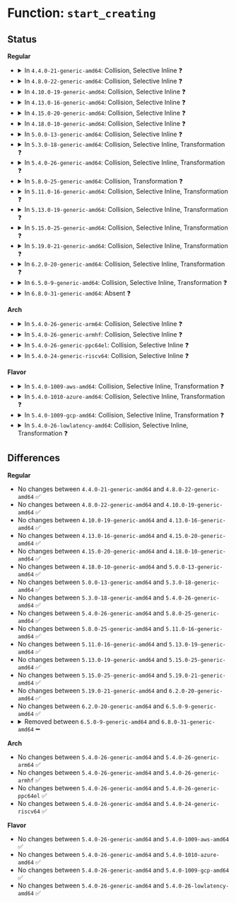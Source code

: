 # Function: <code>start_creating</code>

## Status
<b>Regular</b>
<ul>
<li>
<details>
<summary>In <code>4.4.0-21-generic-amd64</code>: Collision, Selective Inline ❓</summary>

```c
struct dentry * start_creating(const char * name, struct dentry * parent)
```

```json
{
  "name": "start_creating",
  "collision_type": "Static-Static Collision",
  "inline_type": "Selective",
  "funcs": [
    {
      "addr": 18446744071582110720,
      "name": "start_creating",
      "external": false,
      "loc": "fs/debugfs/inode.c:245",
      "file": "fs/debugfs/inode.c",
      "inline": "not declared, inlined",
      "caller_inline": [],
      "caller_func": [
        "fs/debugfs/inode.c:debugfs_create_automount",
        "fs/debugfs/inode.c:debugfs_create_symlink",
        "fs/debugfs/inode.c:debugfs_create_dir",
        "fs/debugfs/inode.c:debugfs_create_file"
      ]
    },
    {
      "addr": 18446744071582117616,
      "name": "start_creating",
      "external": false,
      "loc": "fs/tracefs/inode.c:317",
      "file": "fs/tracefs/inode.c",
      "inline": "not declared, inlined",
      "caller_inline": [],
      "caller_func": [
        "fs/tracefs/inode.c:__create_dir",
        "fs/tracefs/inode.c:tracefs_create_file"
      ]
    }
  ],
  "symbols": [
    {
      "addr": 18446744071582110720,
      "name": "start_creating",
      "section": ".text",
      "bind": "STB_LOCAL",
      "size": 249
    },
    {
      "addr": 18446744071582117616,
      "name": "start_creating",
      "section": ".text",
      "bind": "STB_LOCAL",
      "size": 234
    }
  ]
}
```
</details>
</li>
<li>
<details>
<summary>In <code>4.8.0-22-generic-amd64</code>: Collision, Selective Inline ❓</summary>

```c
struct dentry * start_creating(const char * name, struct dentry * parent)
```

```json
{
  "name": "start_creating",
  "collision_type": "Static-Static Collision",
  "inline_type": "Selective",
  "funcs": [
    {
      "addr": 18446744071582326656,
      "name": "start_creating",
      "external": false,
      "loc": "fs/debugfs/inode.c:251",
      "file": "fs/debugfs/inode.c",
      "inline": "not declared, inlined",
      "caller_inline": [],
      "caller_func": [
        "fs/debugfs/inode.c:debugfs_create_symlink",
        "fs/debugfs/inode.c:debugfs_create_automount",
        "fs/debugfs/inode.c:debugfs_create_dir",
        "fs/debugfs/inode.c:__debugfs_create_file"
      ]
    },
    {
      "addr": 18446744071582336016,
      "name": "start_creating",
      "external": false,
      "loc": "fs/tracefs/inode.c:317",
      "file": "fs/tracefs/inode.c",
      "inline": "not declared, inlined",
      "caller_inline": [],
      "caller_func": [
        "fs/tracefs/inode.c:__create_dir",
        "fs/tracefs/inode.c:tracefs_create_file"
      ]
    }
  ],
  "symbols": [
    {
      "addr": 18446744071582326656,
      "name": "start_creating",
      "section": ".text",
      "bind": "STB_LOCAL",
      "size": 275
    },
    {
      "addr": 18446744071582336016,
      "name": "start_creating",
      "section": ".text",
      "bind": "STB_LOCAL",
      "size": 242
    }
  ]
}
```
</details>
</li>
<li>
<details>
<summary>In <code>4.10.0-19-generic-amd64</code>: Collision, Selective Inline ❓</summary>

```c
struct dentry * start_creating(const char * name, struct dentry * parent)
```

```json
{
  "name": "start_creating",
  "collision_type": "Static-Static Collision",
  "inline_type": "Selective",
  "funcs": [
    {
      "addr": 18446744071582417456,
      "name": "start_creating",
      "external": false,
      "loc": "fs/debugfs/inode.c:251",
      "file": "fs/debugfs/inode.c",
      "inline": "not declared, inlined",
      "caller_inline": [],
      "caller_func": [
        "fs/debugfs/inode.c:debugfs_create_symlink",
        "fs/debugfs/inode.c:debugfs_create_automount",
        "fs/debugfs/inode.c:debugfs_create_dir",
        "fs/debugfs/inode.c:__debugfs_create_file"
      ]
    },
    {
      "addr": 18446744071582426832,
      "name": "start_creating",
      "external": false,
      "loc": "fs/tracefs/inode.c:317",
      "file": "fs/tracefs/inode.c",
      "inline": "not declared, inlined",
      "caller_inline": [],
      "caller_func": [
        "fs/tracefs/inode.c:__create_dir",
        "fs/tracefs/inode.c:tracefs_create_file"
      ]
    }
  ],
  "symbols": [
    {
      "addr": 18446744071582417456,
      "name": "start_creating",
      "section": ".text",
      "bind": "STB_LOCAL",
      "size": 275
    },
    {
      "addr": 18446744071582426832,
      "name": "start_creating",
      "section": ".text",
      "bind": "STB_LOCAL",
      "size": 242
    }
  ]
}
```
</details>
</li>
<li>
<details>
<summary>In <code>4.13.0-16-generic-amd64</code>: Collision, Selective Inline ❓</summary>

```c
struct dentry * start_creating(const char * name, struct dentry * parent)
```

```json
{
  "name": "start_creating",
  "collision_type": "Static-Static Collision",
  "inline_type": "Selective",
  "funcs": [
    {
      "addr": 18446744071582500912,
      "name": "start_creating",
      "external": false,
      "loc": "fs/debugfs/inode.c:285",
      "file": "fs/debugfs/inode.c",
      "inline": "not declared, inlined",
      "caller_inline": [],
      "caller_func": [
        "fs/debugfs/inode.c:debugfs_create_symlink",
        "fs/debugfs/inode.c:debugfs_create_automount",
        "fs/debugfs/inode.c:debugfs_create_dir",
        "fs/debugfs/inode.c:__debugfs_create_file"
      ]
    },
    {
      "addr": 18446744071582510704,
      "name": "start_creating",
      "external": false,
      "loc": "fs/tracefs/inode.c:315",
      "file": "fs/tracefs/inode.c",
      "inline": "not declared, inlined",
      "caller_inline": [],
      "caller_func": [
        "fs/tracefs/inode.c:__create_dir",
        "fs/tracefs/inode.c:tracefs_create_file"
      ]
    }
  ],
  "symbols": [
    {
      "addr": 18446744071582500912,
      "name": "start_creating",
      "section": ".text",
      "bind": "STB_LOCAL",
      "size": 264
    },
    {
      "addr": 18446744071582510704,
      "name": "start_creating",
      "section": ".text",
      "bind": "STB_LOCAL",
      "size": 242
    }
  ]
}
```
</details>
</li>
<li>
<details>
<summary>In <code>4.15.0-20-generic-amd64</code>: Collision, Selective Inline ❓</summary>

```c
struct dentry * start_creating(const char * name, struct dentry * parent)
```

```json
{
  "name": "start_creating",
  "collision_type": "Static-Static Collision",
  "inline_type": "Selective",
  "funcs": [
    {
      "addr": 18446744071582652160,
      "name": "start_creating",
      "external": false,
      "loc": "fs/debugfs/inode.c:287",
      "file": "fs/debugfs/inode.c",
      "inline": "not declared, inlined",
      "caller_inline": [],
      "caller_func": [
        "fs/debugfs/inode.c:debugfs_create_symlink",
        "fs/debugfs/inode.c:debugfs_create_automount",
        "fs/debugfs/inode.c:debugfs_create_dir",
        "fs/debugfs/inode.c:__debugfs_create_file"
      ]
    },
    {
      "addr": 18446744071582662320,
      "name": "start_creating",
      "external": false,
      "loc": "fs/tracefs/inode.c:315",
      "file": "fs/tracefs/inode.c",
      "inline": "not declared, inlined",
      "caller_inline": [],
      "caller_func": [
        "fs/tracefs/inode.c:__create_dir",
        "fs/tracefs/inode.c:tracefs_create_file"
      ]
    }
  ],
  "symbols": [
    {
      "addr": 18446744071582652160,
      "name": "start_creating",
      "section": ".text",
      "bind": "STB_LOCAL",
      "size": 264
    },
    {
      "addr": 18446744071582662320,
      "name": "start_creating",
      "section": ".text",
      "bind": "STB_LOCAL",
      "size": 242
    }
  ]
}
```
</details>
</li>
<li>
<details>
<summary>In <code>4.18.0-10-generic-amd64</code>: Collision, Selective Inline ❓</summary>

```c
struct dentry * start_creating(const char * name, struct dentry * parent)
```

```json
{
  "name": "start_creating",
  "collision_type": "Static-Static Collision",
  "inline_type": "Selective",
  "funcs": [
    {
      "addr": 18446744071582845856,
      "name": "start_creating",
      "external": false,
      "loc": "fs/debugfs/inode.c:309",
      "file": "fs/debugfs/inode.c",
      "inline": "not declared, inlined",
      "caller_inline": [],
      "caller_func": [
        "fs/debugfs/inode.c:debugfs_create_symlink",
        "fs/debugfs/inode.c:debugfs_create_automount",
        "fs/debugfs/inode.c:debugfs_create_dir",
        "fs/debugfs/inode.c:__debugfs_create_file"
      ]
    },
    {
      "addr": 18446744071582855824,
      "name": "start_creating",
      "external": false,
      "loc": "fs/tracefs/inode.c:315",
      "file": "fs/tracefs/inode.c",
      "inline": "not declared, inlined",
      "caller_inline": [],
      "caller_func": [
        "fs/tracefs/inode.c:__create_dir",
        "fs/tracefs/inode.c:tracefs_create_file"
      ]
    }
  ],
  "symbols": [
    {
      "addr": 18446744071582845856,
      "name": "start_creating",
      "section": ".text",
      "bind": "STB_LOCAL",
      "size": 256
    },
    {
      "addr": 18446744071582855824,
      "name": "start_creating",
      "section": ".text",
      "bind": "STB_LOCAL",
      "size": 244
    }
  ]
}
```
</details>
</li>
<li>
<details>
<summary>In <code>5.0.0-13-generic-amd64</code>: Collision, Selective Inline ❓</summary>

```c
struct dentry * start_creating(const char * name, struct dentry * parent)
```

```json
{
  "name": "start_creating",
  "collision_type": "Static-Static Collision",
  "inline_type": "Selective",
  "funcs": [
    {
      "addr": 18446744071582954256,
      "name": "start_creating",
      "external": false,
      "loc": "fs/debugfs/inode.c:309",
      "file": "fs/debugfs/inode.c",
      "inline": "not declared, inlined",
      "caller_inline": [],
      "caller_func": [
        "fs/debugfs/inode.c:debugfs_create_symlink",
        "fs/debugfs/inode.c:debugfs_create_automount",
        "fs/debugfs/inode.c:debugfs_create_dir",
        "fs/debugfs/inode.c:__debugfs_create_file"
      ]
    },
    {
      "addr": 18446744071582964320,
      "name": "start_creating",
      "external": false,
      "loc": "fs/tracefs/inode.c:315",
      "file": "fs/tracefs/inode.c",
      "inline": "not declared, inlined",
      "caller_inline": [],
      "caller_func": [
        "fs/tracefs/inode.c:__create_dir",
        "fs/tracefs/inode.c:tracefs_create_file"
      ]
    }
  ],
  "symbols": [
    {
      "addr": 18446744071582954256,
      "name": "start_creating",
      "section": ".text",
      "bind": "STB_LOCAL",
      "size": 256
    },
    {
      "addr": 18446744071582964320,
      "name": "start_creating",
      "section": ".text",
      "bind": "STB_LOCAL",
      "size": 244
    }
  ]
}
```
</details>
</li>
<li>
<details>
<summary>In <code>5.3.0-18-generic-amd64</code>: Collision, Selective Inline, Transformation ❓</summary>

```c
struct dentry * start_creating(const char * name, struct dentry * parent)
```

```json
{
  "name": "start_creating",
  "collision_type": "Static-Static Collision",
  "inline_type": "Selective",
  "funcs": [
    {
      "addr": 0,
      "name": "start_creating",
      "external": false,
      "loc": "fs/debugfs/inode.c:311",
      "file": "fs/debugfs/inode.c",
      "inline": "seen, unknown",
      "caller_inline": [],
      "caller_func": [
        "fs/debugfs/inode.c:debugfs_create_symlink",
        "fs/debugfs/inode.c:debugfs_create_automount",
        "fs/debugfs/inode.c:debugfs_create_dir",
        "fs/debugfs/inode.c:__debugfs_create_file"
      ]
    },
    {
      "addr": 18446744071583145104,
      "name": "start_creating",
      "external": false,
      "loc": "fs/tracefs/inode.c:311",
      "file": "fs/tracefs/inode.c",
      "inline": "not declared, inlined",
      "caller_inline": [],
      "caller_func": [
        "fs/tracefs/inode.c:__create_dir",
        "fs/tracefs/inode.c:tracefs_create_file"
      ]
    }
  ],
  "symbols": [
    {
      "addr": 18446744071583134208,
      "name": "start_creating",
      "section": ".text",
      "bind": "STB_LOCAL",
      "size": 251
    },
    {
      "addr": 18446744071583137595,
      "name": "start_creating.cold",
      "section": ".text",
      "bind": "STB_LOCAL",
      "size": 90
    },
    {
      "addr": 18446744071583145104,
      "name": "start_creating",
      "section": ".text",
      "bind": "STB_LOCAL",
      "size": 243
    }
  ]
}
```
</details>
</li>
<li>
<details>
<summary>In <code>5.4.0-26-generic-amd64</code>: Collision, Selective Inline, Transformation ❓</summary>

```c
struct dentry * start_creating(const char * name, struct dentry * parent)
```

```json
{
  "name": "start_creating",
  "collision_type": "Static-Static Collision",
  "inline_type": "Selective",
  "funcs": [
    {
      "addr": 0,
      "name": "start_creating",
      "external": false,
      "loc": "fs/debugfs/inode.c:313",
      "file": "fs/debugfs/inode.c",
      "inline": "seen, unknown",
      "caller_inline": [],
      "caller_func": [
        "fs/debugfs/inode.c:debugfs_create_symlink",
        "fs/debugfs/inode.c:debugfs_create_automount",
        "fs/debugfs/inode.c:debugfs_create_dir",
        "fs/debugfs/inode.c:__debugfs_create_file"
      ]
    },
    {
      "addr": 18446744071583251168,
      "name": "start_creating",
      "external": false,
      "loc": "fs/tracefs/inode.c:312",
      "file": "fs/tracefs/inode.c",
      "inline": "not declared, inlined",
      "caller_inline": [],
      "caller_func": [
        "fs/tracefs/inode.c:__create_dir",
        "fs/tracefs/inode.c:tracefs_create_file"
      ]
    }
  ],
  "symbols": [
    {
      "addr": 18446744071583240384,
      "name": "start_creating",
      "section": ".text",
      "bind": "STB_LOCAL",
      "size": 251
    },
    {
      "addr": 18446744071583243771,
      "name": "start_creating.cold",
      "section": ".text",
      "bind": "STB_LOCAL",
      "size": 90
    },
    {
      "addr": 18446744071583251168,
      "name": "start_creating",
      "section": ".text",
      "bind": "STB_LOCAL",
      "size": 243
    }
  ]
}
```
</details>
</li>
<li>
<details>
<summary>In <code>5.8.0-25-generic-amd64</code>: Collision, Transformation ❓</summary>

```c
struct dentry * start_creating(const char * name, struct dentry * parent)
```

```json
{
  "name": "start_creating",
  "collision_type": "Static-Static Collision",
  "inline_type": "No",
  "funcs": [
    {
      "addr": 0,
      "name": "start_creating",
      "external": false,
      "loc": "fs/debugfs/inode.c:309",
      "file": "fs/debugfs/inode.c",
      "inline": "seen, unknown",
      "caller_inline": [],
      "caller_func": [
        "fs/debugfs/inode.c:debugfs_create_symlink",
        "fs/debugfs/inode.c:debugfs_create_automount",
        "fs/debugfs/inode.c:debugfs_create_dir",
        "fs/debugfs/inode.c:__debugfs_create_file"
      ]
    },
    {
      "addr": 18446744071583577696,
      "name": "start_creating",
      "external": false,
      "loc": "fs/tracefs/inode.c:312",
      "file": "fs/tracefs/inode.c",
      "inline": "seen, unknown",
      "caller_inline": [],
      "caller_func": [
        "fs/tracefs/inode.c:__create_dir",
        "fs/tracefs/inode.c:tracefs_create_file"
      ]
    }
  ],
  "symbols": [
    {
      "addr": 18446744071583567552,
      "name": "start_creating",
      "section": ".text",
      "bind": "STB_LOCAL",
      "size": 274
    },
    {
      "addr": 18446744071583570479,
      "name": "start_creating.cold",
      "section": ".text",
      "bind": "STB_LOCAL",
      "size": 94
    },
    {
      "addr": 18446744071583577696,
      "name": "start_creating",
      "section": ".text",
      "bind": "STB_LOCAL",
      "size": 266
    }
  ]
}
```
</details>
</li>
<li>
<details>
<summary>In <code>5.11.0-16-generic-amd64</code>: Collision, Selective Inline, Transformation ❓</summary>

```c
struct dentry * start_creating(const char * name, struct dentry * parent)
```

```json
{
  "name": "start_creating",
  "collision_type": "Static-Static Collision",
  "inline_type": "Selective",
  "funcs": [
    {
      "addr": 18446744071583689854,
      "name": "start_creating",
      "external": false,
      "loc": "fs/debugfs/inode.c:313",
      "file": "fs/debugfs/inode.c",
      "inline": "not declared, inlined",
      "caller_inline": [
        "fs/debugfs/inode.c:debugfs_create_symlink",
        "fs/debugfs/inode.c:debugfs_create_automount",
        "fs/debugfs/inode.c:debugfs_create_dir",
        "fs/debugfs/inode.c:__debugfs_create_file"
      ],
      "caller_func": [
        "fs/debugfs/inode.c:debugfs_create_symlink",
        "fs/debugfs/inode.c:debugfs_create_automount",
        "fs/debugfs/inode.c:debugfs_create_dir",
        "fs/debugfs/inode.c:__debugfs_create_file"
      ]
    },
    {
      "addr": 18446744071583698128,
      "name": "start_creating",
      "external": false,
      "loc": "fs/tracefs/inode.c:312",
      "file": "fs/tracefs/inode.c",
      "inline": "seen, unknown",
      "caller_inline": [],
      "caller_func": [
        "fs/tracefs/inode.c:__create_dir",
        "fs/tracefs/inode.c:tracefs_create_file"
      ]
    }
  ],
  "symbols": [
    {
      "addr": 18446744071583688272,
      "name": "start_creating.part.0",
      "section": ".text",
      "bind": "STB_LOCAL",
      "size": 274
    },
    {
      "addr": 18446744071591360490,
      "name": "start_creating.part.0.cold",
      "section": ".text",
      "bind": "STB_LOCAL",
      "size": 94
    },
    {
      "addr": 18446744071583698128,
      "name": "start_creating",
      "section": ".text",
      "bind": "STB_LOCAL",
      "size": 266
    }
  ]
}
```
</details>
</li>
<li>
<details>
<summary>In <code>5.13.0-19-generic-amd64</code>: Collision, Selective Inline, Transformation ❓</summary>

```c
struct dentry * start_creating(const char * name, struct dentry * parent)
```

```json
{
  "name": "start_creating",
  "collision_type": "Static-Static Collision",
  "inline_type": "Selective",
  "funcs": [
    {
      "addr": 18446744071583714398,
      "name": "start_creating",
      "external": false,
      "loc": "fs/debugfs/inode.c:317",
      "file": "fs/debugfs/inode.c",
      "inline": "not declared, inlined",
      "caller_inline": [
        "fs/debugfs/inode.c:debugfs_create_symlink",
        "fs/debugfs/inode.c:debugfs_create_automount",
        "fs/debugfs/inode.c:debugfs_create_dir",
        "fs/debugfs/inode.c:__debugfs_create_file"
      ],
      "caller_func": [
        "fs/debugfs/inode.c:debugfs_create_symlink",
        "fs/debugfs/inode.c:debugfs_create_automount",
        "fs/debugfs/inode.c:debugfs_create_dir",
        "fs/debugfs/inode.c:__debugfs_create_file"
      ]
    },
    {
      "addr": 18446744071583723008,
      "name": "start_creating",
      "external": false,
      "loc": "fs/tracefs/inode.c:314",
      "file": "fs/tracefs/inode.c",
      "inline": "seen, unknown",
      "caller_inline": [],
      "caller_func": [
        "fs/tracefs/inode.c:__create_dir",
        "fs/tracefs/inode.c:tracefs_create_file"
      ]
    }
  ],
  "symbols": [
    {
      "addr": 18446744071583712800,
      "name": "start_creating.part.0",
      "section": ".text",
      "bind": "STB_LOCAL",
      "size": 269
    },
    {
      "addr": 18446744071591303315,
      "name": "start_creating.part.0.cold",
      "section": ".text",
      "bind": "STB_LOCAL",
      "size": 94
    },
    {
      "addr": 18446744071583723008,
      "name": "start_creating",
      "section": ".text",
      "bind": "STB_LOCAL",
      "size": 265
    }
  ]
}
```
</details>
</li>
<li>
<details>
<summary>In <code>5.15.0-25-generic-amd64</code>: Collision, Selective Inline, Transformation ❓</summary>

```c
struct dentry * start_creating(const char * name, struct dentry * parent)
```

```json
{
  "name": "start_creating",
  "collision_type": "Static-Static Collision",
  "inline_type": "Selective",
  "funcs": [
    {
      "addr": 18446744071584075056,
      "name": "start_creating",
      "external": false,
      "loc": "fs/debugfs/inode.c:317",
      "file": "fs/debugfs/inode.c",
      "inline": "not declared, inlined",
      "caller_inline": [
        "fs/debugfs/inode.c:debugfs_create_symlink",
        "fs/debugfs/inode.c:debugfs_create_automount",
        "fs/debugfs/inode.c:debugfs_create_dir",
        "fs/debugfs/inode.c:__debugfs_create_file"
      ],
      "caller_func": [
        "fs/debugfs/inode.c:debugfs_create_symlink",
        "fs/debugfs/inode.c:debugfs_create_automount",
        "fs/debugfs/inode.c:debugfs_create_dir",
        "fs/debugfs/inode.c:__debugfs_create_file"
      ]
    },
    {
      "addr": 18446744071584083808,
      "name": "start_creating",
      "external": false,
      "loc": "fs/tracefs/inode.c:387",
      "file": "fs/tracefs/inode.c",
      "inline": "seen, unknown",
      "caller_inline": [],
      "caller_func": [
        "fs/tracefs/inode.c:__create_dir",
        "fs/tracefs/inode.c:tracefs_create_file"
      ]
    }
  ],
  "symbols": [
    {
      "addr": 18446744071584073376,
      "name": "start_creating.part.0",
      "section": ".text",
      "bind": "STB_LOCAL",
      "size": 269
    },
    {
      "addr": 18446744071592289365,
      "name": "start_creating.part.0.cold",
      "section": ".text",
      "bind": "STB_LOCAL",
      "size": 94
    },
    {
      "addr": 18446744071584083808,
      "name": "start_creating",
      "section": ".text",
      "bind": "STB_LOCAL",
      "size": 265
    }
  ]
}
```
</details>
</li>
<li>
<details>
<summary>In <code>5.19.0-21-generic-amd64</code>: Collision, Selective Inline, Transformation ❓</summary>

```c
struct dentry * start_creating(const char * name, struct dentry * parent)
```

```json
{
  "name": "start_creating",
  "collision_type": "Static-Static Collision",
  "inline_type": "Selective",
  "funcs": [
    {
      "addr": 18446744071584666975,
      "name": "start_creating",
      "external": false,
      "loc": "fs/debugfs/inode.c:317",
      "file": "fs/debugfs/inode.c",
      "inline": "not declared, inlined",
      "caller_inline": [
        "fs/debugfs/inode.c:debugfs_create_symlink",
        "fs/debugfs/inode.c:debugfs_create_automount",
        "fs/debugfs/inode.c:debugfs_create_dir",
        "fs/debugfs/inode.c:__debugfs_create_file"
      ],
      "caller_func": [
        "fs/debugfs/inode.c:debugfs_create_symlink",
        "fs/debugfs/inode.c:debugfs_create_automount",
        "fs/debugfs/inode.c:debugfs_create_dir",
        "fs/debugfs/inode.c:__debugfs_create_file"
      ]
    },
    {
      "addr": 18446744071584677728,
      "name": "start_creating",
      "external": false,
      "loc": "fs/tracefs/inode.c:387",
      "file": "fs/tracefs/inode.c",
      "inline": "seen, unknown",
      "caller_inline": [],
      "caller_func": [
        "fs/tracefs/inode.c:__create_dir",
        "fs/tracefs/inode.c:tracefs_create_file"
      ]
    }
  ],
  "symbols": [
    {
      "addr": 18446744071584665024,
      "name": "start_creating.part.0",
      "section": ".text",
      "bind": "STB_LOCAL",
      "size": 306
    },
    {
      "addr": 18446744071594071451,
      "name": "start_creating.part.0.cold",
      "section": ".text",
      "bind": "STB_LOCAL",
      "size": 93
    },
    {
      "addr": 18446744071584677728,
      "name": "start_creating",
      "section": ".text",
      "bind": "STB_LOCAL",
      "size": 301
    }
  ]
}
```
</details>
</li>
<li>
<details>
<summary>In <code>6.2.0-20-generic-amd64</code>: Collision, Selective Inline, Transformation ❓</summary>

```c
struct dentry * start_creating(const char * name, struct dentry * parent)
```

```json
{
  "name": "start_creating",
  "collision_type": "Static-Static Collision",
  "inline_type": "Selective",
  "funcs": [
    {
      "addr": 18446744071585350591,
      "name": "start_creating",
      "external": false,
      "loc": "fs/debugfs/inode.c:340",
      "file": "fs/debugfs/inode.c",
      "inline": "not declared, inlined",
      "caller_inline": [
        "fs/debugfs/inode.c:debugfs_create_symlink",
        "fs/debugfs/inode.c:debugfs_create_automount",
        "fs/debugfs/inode.c:debugfs_create_dir",
        "fs/debugfs/inode.c:__debugfs_create_file"
      ],
      "caller_func": [
        "fs/debugfs/inode.c:debugfs_create_symlink",
        "fs/debugfs/inode.c:debugfs_create_automount",
        "fs/debugfs/inode.c:debugfs_create_dir",
        "fs/debugfs/inode.c:__debugfs_create_file"
      ]
    },
    {
      "addr": 18446744071585362688,
      "name": "start_creating",
      "external": false,
      "loc": "fs/tracefs/inode.c:402",
      "file": "fs/tracefs/inode.c",
      "inline": "seen, unknown",
      "caller_inline": [],
      "caller_func": [
        "fs/tracefs/inode.c:__create_dir",
        "fs/tracefs/inode.c:tracefs_create_file"
      ]
    }
  ],
  "symbols": [
    {
      "addr": 18446744071585347408,
      "name": "start_creating.part.0",
      "section": ".text",
      "bind": "STB_LOCAL",
      "size": 415
    },
    {
      "addr": 18446744071585362688,
      "name": "start_creating",
      "section": ".text",
      "bind": "STB_LOCAL",
      "size": 301
    }
  ]
}
```
</details>
</li>
<li>
<details>
<summary>In <code>6.5.0-9-generic-amd64</code>: Collision, Selective Inline, Transformation ❓</summary>

```c
struct dentry * start_creating(const char * name, struct dentry * parent)
```

```json
{
  "name": "start_creating",
  "collision_type": "Static-Static Collision",
  "inline_type": "Selective",
  "funcs": [
    {
      "addr": 18446744071585580751,
      "name": "start_creating",
      "external": false,
      "loc": "fs/debugfs/inode.c:340",
      "file": "fs/debugfs/inode.c",
      "inline": "not declared, inlined",
      "caller_inline": [
        "fs/debugfs/inode.c:debugfs_create_symlink",
        "fs/debugfs/inode.c:debugfs_create_automount",
        "fs/debugfs/inode.c:debugfs_create_dir",
        "fs/debugfs/inode.c:__debugfs_create_file"
      ],
      "caller_func": [
        "fs/debugfs/inode.c:debugfs_create_symlink",
        "fs/debugfs/inode.c:debugfs_create_automount",
        "fs/debugfs/inode.c:debugfs_create_dir",
        "fs/debugfs/inode.c:__debugfs_create_file"
      ]
    },
    {
      "addr": 18446744071585593184,
      "name": "start_creating",
      "external": false,
      "loc": "fs/tracefs/inode.c:402",
      "file": "fs/tracefs/inode.c",
      "inline": "not declared, inlined",
      "caller_inline": [],
      "caller_func": [
        "fs/tracefs/inode.c:__create_dir",
        "fs/tracefs/inode.c:tracefs_create_file"
      ]
    }
  ],
  "symbols": [
    {
      "addr": 18446744071585577552,
      "name": "start_creating.part.0",
      "section": ".text",
      "bind": "STB_LOCAL",
      "size": 415
    },
    {
      "addr": 18446744071585593184,
      "name": "start_creating",
      "section": ".text",
      "bind": "STB_LOCAL",
      "size": 301
    }
  ]
}
```
</details>
</li>
<li>
<details>
<summary>In <code>6.8.0-31-generic-amd64</code>: Absent ❓</summary>

```json
{
  "name": "start_creating",
  "collision_type": "Unique Static",
  "inline_type": "Selective",
  "funcs": [
    {
      "addr": 18446744071585818703,
      "name": "start_creating",
      "external": false,
      "loc": "fs/debugfs/inode.c:347",
      "file": "fs/debugfs/inode.c",
      "inline": "not declared, inlined",
      "caller_inline": [
        "fs/debugfs/inode.c:debugfs_create_symlink",
        "fs/debugfs/inode.c:debugfs_create_automount",
        "fs/debugfs/inode.c:debugfs_create_dir",
        "fs/debugfs/inode.c:__debugfs_create_file"
      ],
      "caller_func": [
        "fs/debugfs/inode.c:debugfs_create_symlink",
        "fs/debugfs/inode.c:debugfs_create_automount",
        "fs/debugfs/inode.c:debugfs_create_dir",
        "fs/debugfs/inode.c:__debugfs_create_file"
      ]
    }
  ],
  "symbols": [
    {
      "addr": 18446744071585816064,
      "name": "start_creating.part.0",
      "section": ".text",
      "bind": "STB_LOCAL",
      "size": 415
    }
  ]
}
```
</details>
</li>
</ul>
<b>Arch</b>
<ul>
<li>
<details>
<summary>In <code>5.4.0-26-generic-arm64</code>: Collision, Selective Inline ❓</summary>

```c
struct dentry * start_creating(const char * name, struct dentry * parent)
```

```json
{
  "name": "start_creating",
  "collision_type": "Static-Static Collision",
  "inline_type": "Selective",
  "funcs": [
    {
      "addr": 18446603336494964008,
      "name": "start_creating",
      "external": false,
      "loc": "fs/debugfs/inode.c:313",
      "file": "fs/debugfs/inode.c",
      "inline": "seen, unknown",
      "caller_inline": [],
      "caller_func": [
        "fs/debugfs/inode.c:debugfs_create_symlink",
        "fs/debugfs/inode.c:debugfs_create_automount",
        "fs/debugfs/inode.c:debugfs_create_dir",
        "fs/debugfs/inode.c:__debugfs_create_file"
      ]
    },
    {
      "addr": 18446603336494978400,
      "name": "start_creating",
      "external": false,
      "loc": "fs/tracefs/inode.c:312",
      "file": "fs/tracefs/inode.c",
      "inline": "not declared, inlined",
      "caller_inline": [],
      "caller_func": [
        "fs/tracefs/inode.c:__create_dir",
        "fs/tracefs/inode.c:tracefs_create_file"
      ]
    }
  ],
  "symbols": [
    {
      "addr": 18446603336494964008,
      "name": "start_creating",
      "section": ".text",
      "bind": "STB_LOCAL",
      "size": 344
    },
    {
      "addr": 18446603336494978400,
      "name": "start_creating",
      "section": ".text",
      "bind": "STB_LOCAL",
      "size": 272
    }
  ]
}
```
</details>
</li>
<li>
<details>
<summary>In <code>5.4.0-26-generic-armhf</code>: Collision, Selective Inline ❓</summary>

```c
struct dentry * start_creating(const char * name, struct dentry * parent)
```

```json
{
  "name": "start_creating",
  "collision_type": "Static-Static Collision",
  "inline_type": "Selective",
  "funcs": [
    {
      "addr": 3228371632,
      "name": "start_creating",
      "external": false,
      "loc": "fs/debugfs/inode.c:313",
      "file": "fs/debugfs/inode.c",
      "inline": "seen, unknown",
      "caller_inline": [],
      "caller_func": [
        "fs/debugfs/inode.c:debugfs_create_symlink",
        "fs/debugfs/inode.c:debugfs_create_automount",
        "fs/debugfs/inode.c:debugfs_create_dir",
        "fs/debugfs/inode.c:__debugfs_create_file"
      ]
    },
    {
      "addr": 3228384324,
      "name": "start_creating",
      "external": false,
      "loc": "fs/tracefs/inode.c:312",
      "file": "fs/tracefs/inode.c",
      "inline": "not declared, inlined",
      "caller_inline": [],
      "caller_func": [
        "fs/tracefs/inode.c:__create_dir",
        "fs/tracefs/inode.c:tracefs_create_file"
      ]
    }
  ],
  "symbols": [
    {
      "addr": 3228371632,
      "name": "start_creating",
      "section": ".text",
      "bind": "STB_LOCAL",
      "size": 332
    },
    {
      "addr": 3228384324,
      "name": "start_creating",
      "section": ".text",
      "bind": "STB_LOCAL",
      "size": 224
    }
  ]
}
```
</details>
</li>
<li>
<details>
<summary>In <code>5.4.0-26-generic-ppc64el</code>: Collision, Selective Inline ❓</summary>

```c
struct dentry * start_creating(const char * name, struct dentry * parent)
```

```json
{
  "name": "start_creating",
  "collision_type": "Static-Static Collision",
  "inline_type": "Selective",
  "funcs": [
    {
      "addr": 13835058055288842208,
      "name": "start_creating",
      "external": false,
      "loc": "fs/debugfs/inode.c:313",
      "file": "fs/debugfs/inode.c",
      "inline": "seen, unknown",
      "caller_inline": [],
      "caller_func": [
        "fs/debugfs/inode.c:debugfs_create_symlink",
        "fs/debugfs/inode.c:debugfs_create_automount",
        "fs/debugfs/inode.c:debugfs_create_dir",
        "fs/debugfs/inode.c:__debugfs_create_file"
      ]
    },
    {
      "addr": 13835058055288859056,
      "name": "start_creating",
      "external": false,
      "loc": "fs/tracefs/inode.c:312",
      "file": "fs/tracefs/inode.c",
      "inline": "not declared, inlined",
      "caller_inline": [],
      "caller_func": [
        "fs/tracefs/inode.c:__create_dir",
        "fs/tracefs/inode.c:tracefs_create_file"
      ]
    }
  ],
  "symbols": [
    {
      "addr": 13835058055288842208,
      "name": "start_creating",
      "section": ".text",
      "bind": "STB_LOCAL",
      "size": 520
    },
    {
      "addr": 13835058055288859056,
      "name": "start_creating",
      "section": ".text",
      "bind": "STB_LOCAL",
      "size": 348
    }
  ]
}
```
</details>
</li>
<li>
<details>
<summary>In <code>5.4.0-24-generic-riscv64</code>: Collision, Selective Inline ❓</summary>

```c
struct dentry * start_creating(const char * name, struct dentry * parent)
```

```json
{
  "name": "start_creating",
  "collision_type": "Static-Static Collision",
  "inline_type": "Selective",
  "funcs": [
    {
      "addr": 18446743936274265308,
      "name": "start_creating",
      "external": false,
      "loc": "fs/debugfs/inode.c:313",
      "file": "fs/debugfs/inode.c",
      "inline": "seen, unknown",
      "caller_inline": [],
      "caller_func": [
        "fs/debugfs/inode.c:debugfs_create_symlink",
        "fs/debugfs/inode.c:debugfs_create_automount",
        "fs/debugfs/inode.c:debugfs_create_dir",
        "fs/debugfs/inode.c:__debugfs_create_file"
      ]
    },
    {
      "addr": 18446743936274278602,
      "name": "start_creating",
      "external": false,
      "loc": "fs/tracefs/inode.c:312",
      "file": "fs/tracefs/inode.c",
      "inline": "not declared, inlined",
      "caller_inline": [],
      "caller_func": [
        "fs/tracefs/inode.c:__create_dir",
        "fs/tracefs/inode.c:tracefs_create_file"
      ]
    }
  ],
  "symbols": [
    {
      "addr": 18446743936274265308,
      "name": "start_creating",
      "section": ".text",
      "bind": "STB_LOCAL",
      "size": 346
    },
    {
      "addr": 18446743936274278602,
      "name": "start_creating",
      "section": ".text",
      "bind": "STB_LOCAL",
      "size": 250
    }
  ]
}
```
</details>
</li>
</ul>
<b>Flavor</b>
<ul>
<li>
<details>
<summary>In <code>5.4.0-1009-aws-amd64</code>: Collision, Selective Inline, Transformation ❓</summary>

```c
struct dentry * start_creating(const char * name, struct dentry * parent)
```

```json
{
  "name": "start_creating",
  "collision_type": "Static-Static Collision",
  "inline_type": "Selective",
  "funcs": [
    {
      "addr": 0,
      "name": "start_creating",
      "external": false,
      "loc": "fs/debugfs/inode.c:313",
      "file": "fs/debugfs/inode.c",
      "inline": "seen, unknown",
      "caller_inline": [],
      "caller_func": [
        "fs/debugfs/inode.c:debugfs_create_symlink",
        "fs/debugfs/inode.c:debugfs_create_automount",
        "fs/debugfs/inode.c:debugfs_create_dir",
        "fs/debugfs/inode.c:__debugfs_create_file"
      ]
    },
    {
      "addr": 18446744071583219904,
      "name": "start_creating",
      "external": false,
      "loc": "fs/tracefs/inode.c:312",
      "file": "fs/tracefs/inode.c",
      "inline": "not declared, inlined",
      "caller_inline": [],
      "caller_func": [
        "fs/tracefs/inode.c:__create_dir",
        "fs/tracefs/inode.c:tracefs_create_file"
      ]
    }
  ],
  "symbols": [
    {
      "addr": 18446744071583209120,
      "name": "start_creating",
      "section": ".text",
      "bind": "STB_LOCAL",
      "size": 251
    },
    {
      "addr": 18446744071583212507,
      "name": "start_creating.cold",
      "section": ".text",
      "bind": "STB_LOCAL",
      "size": 90
    },
    {
      "addr": 18446744071583219904,
      "name": "start_creating",
      "section": ".text",
      "bind": "STB_LOCAL",
      "size": 243
    }
  ]
}
```
</details>
</li>
<li>
<details>
<summary>In <code>5.4.0-1010-azure-amd64</code>: Collision, Selective Inline, Transformation ❓</summary>

```c
struct dentry * start_creating(const char * name, struct dentry * parent)
```

```json
{
  "name": "start_creating",
  "collision_type": "Static-Static Collision",
  "inline_type": "Selective",
  "funcs": [
    {
      "addr": 0,
      "name": "start_creating",
      "external": false,
      "loc": "fs/debugfs/inode.c:313",
      "file": "fs/debugfs/inode.c",
      "inline": "seen, unknown",
      "caller_inline": [],
      "caller_func": [
        "fs/debugfs/inode.c:debugfs_create_symlink",
        "fs/debugfs/inode.c:debugfs_create_automount",
        "fs/debugfs/inode.c:debugfs_create_dir",
        "fs/debugfs/inode.c:__debugfs_create_file"
      ]
    },
    {
      "addr": 18446744071583157056,
      "name": "start_creating",
      "external": false,
      "loc": "fs/tracefs/inode.c:312",
      "file": "fs/tracefs/inode.c",
      "inline": "not declared, inlined",
      "caller_inline": [],
      "caller_func": [
        "fs/tracefs/inode.c:__create_dir",
        "fs/tracefs/inode.c:tracefs_create_file"
      ]
    }
  ],
  "symbols": [
    {
      "addr": 18446744071583146272,
      "name": "start_creating",
      "section": ".text",
      "bind": "STB_LOCAL",
      "size": 251
    },
    {
      "addr": 18446744071583149659,
      "name": "start_creating.cold",
      "section": ".text",
      "bind": "STB_LOCAL",
      "size": 90
    },
    {
      "addr": 18446744071583157056,
      "name": "start_creating",
      "section": ".text",
      "bind": "STB_LOCAL",
      "size": 243
    }
  ]
}
```
</details>
</li>
<li>
<details>
<summary>In <code>5.4.0-1009-gcp-amd64</code>: Collision, Selective Inline, Transformation ❓</summary>

```c
struct dentry * start_creating(const char * name, struct dentry * parent)
```

```json
{
  "name": "start_creating",
  "collision_type": "Static-Static Collision",
  "inline_type": "Selective",
  "funcs": [
    {
      "addr": 0,
      "name": "start_creating",
      "external": false,
      "loc": "fs/debugfs/inode.c:313",
      "file": "fs/debugfs/inode.c",
      "inline": "seen, unknown",
      "caller_inline": [],
      "caller_func": [
        "fs/debugfs/inode.c:debugfs_create_symlink",
        "fs/debugfs/inode.c:debugfs_create_automount",
        "fs/debugfs/inode.c:debugfs_create_dir",
        "fs/debugfs/inode.c:__debugfs_create_file"
      ]
    },
    {
      "addr": 18446744071583203936,
      "name": "start_creating",
      "external": false,
      "loc": "fs/tracefs/inode.c:312",
      "file": "fs/tracefs/inode.c",
      "inline": "not declared, inlined",
      "caller_inline": [],
      "caller_func": [
        "fs/tracefs/inode.c:__create_dir",
        "fs/tracefs/inode.c:tracefs_create_file"
      ]
    }
  ],
  "symbols": [
    {
      "addr": 18446744071583193152,
      "name": "start_creating",
      "section": ".text",
      "bind": "STB_LOCAL",
      "size": 251
    },
    {
      "addr": 18446744071583196539,
      "name": "start_creating.cold",
      "section": ".text",
      "bind": "STB_LOCAL",
      "size": 90
    },
    {
      "addr": 18446744071583203936,
      "name": "start_creating",
      "section": ".text",
      "bind": "STB_LOCAL",
      "size": 243
    }
  ]
}
```
</details>
</li>
<li>
<details>
<summary>In <code>5.4.0-26-lowlatency-amd64</code>: Collision, Selective Inline, Transformation ❓</summary>

```c
struct dentry * start_creating(const char * name, struct dentry * parent)
```

```json
{
  "name": "start_creating",
  "collision_type": "Static-Static Collision",
  "inline_type": "Selective",
  "funcs": [
    {
      "addr": 0,
      "name": "start_creating",
      "external": false,
      "loc": "fs/debugfs/inode.c:313",
      "file": "fs/debugfs/inode.c",
      "inline": "seen, unknown",
      "caller_inline": [],
      "caller_func": [
        "fs/debugfs/inode.c:debugfs_create_symlink",
        "fs/debugfs/inode.c:debugfs_create_automount",
        "fs/debugfs/inode.c:debugfs_create_dir",
        "fs/debugfs/inode.c:__debugfs_create_file"
      ]
    },
    {
      "addr": 18446744071583297824,
      "name": "start_creating",
      "external": false,
      "loc": "fs/tracefs/inode.c:312",
      "file": "fs/tracefs/inode.c",
      "inline": "not declared, inlined",
      "caller_inline": [],
      "caller_func": [
        "fs/tracefs/inode.c:__create_dir",
        "fs/tracefs/inode.c:tracefs_create_file"
      ]
    }
  ],
  "symbols": [
    {
      "addr": 18446744071583287040,
      "name": "start_creating",
      "section": ".text",
      "bind": "STB_LOCAL",
      "size": 251
    },
    {
      "addr": 18446744071583290427,
      "name": "start_creating.cold",
      "section": ".text",
      "bind": "STB_LOCAL",
      "size": 90
    },
    {
      "addr": 18446744071583297824,
      "name": "start_creating",
      "section": ".text",
      "bind": "STB_LOCAL",
      "size": 243
    }
  ]
}
```
</details>
</li>
</ul>

## Differences
<b>Regular</b>
<ul>
<li>
No changes between <code>4.4.0-21-generic-amd64</code> and <code>4.8.0-22-generic-amd64</code> ✅
</li>
<li>
No changes between <code>4.8.0-22-generic-amd64</code> and <code>4.10.0-19-generic-amd64</code> ✅
</li>
<li>
No changes between <code>4.10.0-19-generic-amd64</code> and <code>4.13.0-16-generic-amd64</code> ✅
</li>
<li>
No changes between <code>4.13.0-16-generic-amd64</code> and <code>4.15.0-20-generic-amd64</code> ✅
</li>
<li>
No changes between <code>4.15.0-20-generic-amd64</code> and <code>4.18.0-10-generic-amd64</code> ✅
</li>
<li>
No changes between <code>4.18.0-10-generic-amd64</code> and <code>5.0.0-13-generic-amd64</code> ✅
</li>
<li>
No changes between <code>5.0.0-13-generic-amd64</code> and <code>5.3.0-18-generic-amd64</code> ✅
</li>
<li>
No changes between <code>5.3.0-18-generic-amd64</code> and <code>5.4.0-26-generic-amd64</code> ✅
</li>
<li>
No changes between <code>5.4.0-26-generic-amd64</code> and <code>5.8.0-25-generic-amd64</code> ✅
</li>
<li>
No changes between <code>5.8.0-25-generic-amd64</code> and <code>5.11.0-16-generic-amd64</code> ✅
</li>
<li>
No changes between <code>5.11.0-16-generic-amd64</code> and <code>5.13.0-19-generic-amd64</code> ✅
</li>
<li>
No changes between <code>5.13.0-19-generic-amd64</code> and <code>5.15.0-25-generic-amd64</code> ✅
</li>
<li>
No changes between <code>5.15.0-25-generic-amd64</code> and <code>5.19.0-21-generic-amd64</code> ✅
</li>
<li>
No changes between <code>5.19.0-21-generic-amd64</code> and <code>6.2.0-20-generic-amd64</code> ✅
</li>
<li>
No changes between <code>6.2.0-20-generic-amd64</code> and <code>6.5.0-9-generic-amd64</code> ✅
</li>
<li>
<details>
<summary>Removed between <code>6.5.0-9-generic-amd64</code> and <code>6.8.0-31-generic-amd64</code> ➖</summary>

```c
struct dentry * start_creating(const char * name, struct dentry * parent)
```
</details>
</li>
</ul>
<b>Arch</b>
<ul>
<li>
No changes between <code>5.4.0-26-generic-amd64</code> and <code>5.4.0-26-generic-arm64</code> ✅
</li>
<li>
No changes between <code>5.4.0-26-generic-amd64</code> and <code>5.4.0-26-generic-armhf</code> ✅
</li>
<li>
No changes between <code>5.4.0-26-generic-amd64</code> and <code>5.4.0-26-generic-ppc64el</code> ✅
</li>
<li>
No changes between <code>5.4.0-26-generic-amd64</code> and <code>5.4.0-24-generic-riscv64</code> ✅
</li>
</ul>
<b>Flavor</b>
<ul>
<li>
No changes between <code>5.4.0-26-generic-amd64</code> and <code>5.4.0-1009-aws-amd64</code> ✅
</li>
<li>
No changes between <code>5.4.0-26-generic-amd64</code> and <code>5.4.0-1010-azure-amd64</code> ✅
</li>
<li>
No changes between <code>5.4.0-26-generic-amd64</code> and <code>5.4.0-1009-gcp-amd64</code> ✅
</li>
<li>
No changes between <code>5.4.0-26-generic-amd64</code> and <code>5.4.0-26-lowlatency-amd64</code> ✅
</li>
</ul>
